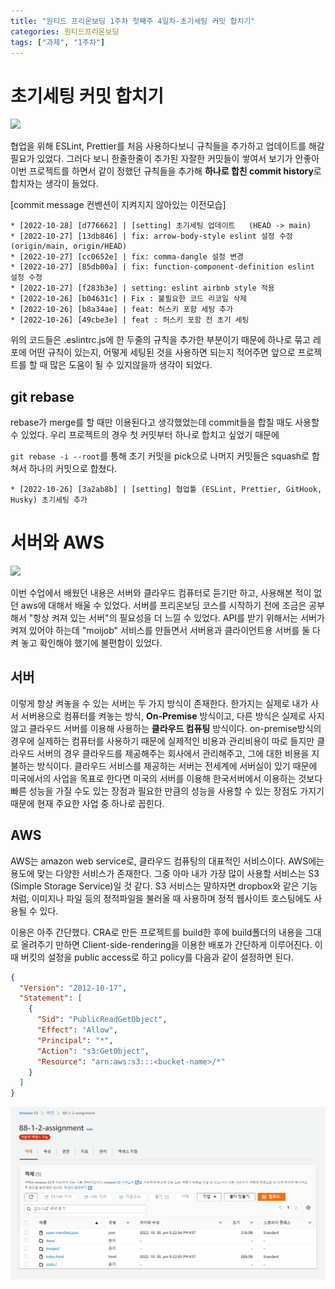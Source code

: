 ```yaml
---
title: "원티드 프리온보딩 1주차 첫째주 4일차-초기세팅 커밋 합치기"
categories: 원티드프리온보딩
tags: ["과제", "1주차"]
---
```


# 초기세팅 커밋 합치기

<img width="500" src="https://miro.medium.com/max/875/1*BCZkmZR1_YzDZy22Vn4uUw.png">

협업을 위해 ESLint, Prettier를 처음 사용하다보니 규칙들을 추가하고 업데이트를 해갈 필요가 있었다. 그러다 보니 한줄한줄이 추가된 자잘한 커밋들이 쌓여서 보기가 안좋아 이번 프로젝트를 하면서 같이 정했던 규칙들을 추가해 **하나로 합친 commit history**로 합치자는 생각이 들었다.

[commit message 컨벤션이 지켜지지 않아있는 이전모습]

```
* [2022-10-28] [d776662] | [setting] 초기세팅 업데이트   (HEAD -> main)
* [2022-10-27] [13db846] | fix: arrow-body-style eslint 설정 수정   (origin/main, origin/HEAD)
* [2022-10-27] [cc0652e] | fix: comma-dangle 설정 변경
* [2022-10-27] [85db00a] | fix: function-component-definition eslint 설정 수정
* [2022-10-27] [f283b3e] | setting: eslint airbnb style 적용
* [2022-10-26] [b04631c] | Fix : 불필요한 코드 리코일 삭제
* [2022-10-26] [b8a34ae] | feat: 허스키 포함 세팅 추가
* [2022-10-26] [49cbe3e] | feat : 허스키 포함 전 초기 세팅
```

위의 코드들은 .eslintrc.js에 한 두줄의 규칙을 추가한 부분이기 때문에 하나로 묶고 레포에 어떤 규칙이 있는지, 어떻게 세팅된 것을 사용하면 되는지 적어주면 앞으로 프로젝트를 할 때 많은 도움이 될 수 있지않을까 생각이 되었다.

## git rebase

rebase가 merge를 할 때만 이용된다고 생각했었는데 commit들을 합칠 때도 사용할 수 있었다. 우리 프로젝트의 경우 첫 커밋부터 하나로 합치고 싶었기 때문에

`git rebase -i --root`를 통해 초기 커밋을 pick으로 나머지 커밋들은 squash로 합쳐서 하나의 커밋으로 합쳤다.

```
* [2022-10-26] [3a2ab8b] | [setting] 협업툴 (ESLint, Prettier, GitHook, Husky) 초기세팅 추가
```

# 서버와 AWS

<img width="500" src="https://cdn.inflearn.com/public/courses/328088/cover/953d4d86-ca11-4a4d-a771-b0eb6fb91677/328088-eng.png">

이번 수업에서 배웠던 내용은 서버와 클라우드 컴퓨터로 듣기만 하고, 사용해본 적이 없던 aws에 대해서 배울 수 있었다. 서버를 프리온보딩 코스를 시작하기 전에 조금은 공부해서 "항상 켜져 있는 서버"의 필요성을 더 느낄 수 있었다. API를 받기 위해서는 서버가 켜져 있어야 하는데 "moijob" 서비스를 만들면서 서버용과 클라이언트용 서버를 둘 다 켜 놓고 확인해야 했기에 불편함이 있었다.

## 서버

이렇게 항상 켜놓을 수 있는 서버는 두 가지 방식이 존재한다. 한가지는 실제로 내가 사서 서버용으로 컴퓨터를 켜놓는 방식, **On-Premise** 방식이고, 다른 방식은 실제로 사지 않고 클라우드 서버를 이용해 사용하는 **클라우드 컴퓨팅** 방식이다. on-premise방식의 경우에 실제하는 컴퓨터를 사용하기 때문에 실제적인 비용과 관리비용이 따로 들지만 클라우드 서버의 경우 클라우드를 제공해주는 회사에서 관리해주고, 그에 대한 비용을 지불하는 방식이다. 클라우드 서비스를 제공하는 서버는 전세계에 서버실이 있기 때문에 미국에서의 사업을 목표로 한다면 미국의 서버를 이용해 한국서버에서 이용하는 것보다 빠른 성능을 가질 수도 있는 장점과 필요한 만큼의 성능을 사용할 수 있는 장점도 가지기 때문에 현재 주요한 사업 중 하나로 꼽힌다.

## AWS

AWS는 amazon web service로, 클라우드 컴퓨팅의 대표적인 서비스이다. AWS에는 용도에 맞는 다양한 서비스가 존재한다. 그중 아마 내가 가장 많이 사용할 서비스는 S3 (Simple Storage Service)일 것 같다. S3 서비스는 말하자면 dropbox와 같은 기능처럼, 이미지나 파일 등의 정적파일을 불러올 때 사용하며 정적 웹사이트 호스팅에도 사용될 수 있다.

이용은 아주 간단했다. CRA로 만든 프로젝트를 build한 후에 build폴더의 내용을 그대로 올려주기 만하면 Client-side-rendering을 이용한 배포가 간단하게 이루어진다. 이때 버킷의 설정을 public access로 하고 policy를 다음과 같이 설정하면 된다.

```json
{
  "Version": "2012-10-17",
  "Statement": [
    {
      "Sid": "PublicReadGetObject",
      "Effect": "Allow",
      "Principal": "*",
      "Action": "s3:GetObject",
      "Resource": "arn:aws:s3:::<bucket-name>/*"
    }
  ]
}
```

<img width="1000" src="/assets/img/2022-10-28-원티드 프리온보딩-1주 4일차/image-20221104145321969.png">
